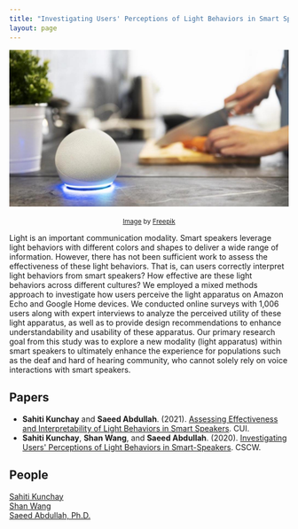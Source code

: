 ```yaml
---
title: "Investigating Users' Perceptions of Light Behaviors in Smart Speakers"
layout: page
---
```


<div class="row">
    <div class="col-md-12">
        <div class="col-xs-offset-1 col-md-10">
            <img src="/files/images/projects/expressive-lights.jpg"/>
            <p style="text-align:center"><small><a href="https://www.freepik.com/free-photo/close-up-hands-cutting-carrot_15056535.htm">Image</a> by <a href="https://www.freepik.com/">Freepik</a></small></p>
        </div>
    </div>
</div>

<!-- https://www.freepik.com/free-photo/close-up-hands-cutting-carrot_15056535.htm#query=smart%20speaker%20light&position=26&from_view=search&track=ais -->

Light is an important communication modality. Smart speakers leverage light behaviors with different colors and shapes to deliver a wide range of information. However, there has not been sufficient work to assess the effectiveness of these light behaviors. That is, can users correctly interpret light behaviors from smart speakers? How effective are these light behaviors across different cultures? We employed a mixed methods approach to investigate how users perceive the light apparatus on Amazon Echo and Google Home devices. We conducted online surveys with 1,006 users along with expert interviews to analyze the perceived utility of these light apparatus, as well as to provide design recommendations to enhance understandability and usability of these apparatus. Our primary research goal from this study was to explore a new modality (light apparatus) within smart speakers to ultimately enhance the experience for populations such as the deaf and hard of hearing community, who cannot solely rely on voice interactions with smart speakers.

## Papers ##

* **Sahiti Kunchay** and **Saeed Abdullah**. (2021).
[Assessing Effectiveness and Interpretability of Light Behaviors in Smart Speakers][cui-21]. CUI.
* **Sahiti Kunchay**, **Shan Wang**, and **Saeed Abdullah**. (2020).
[Investigating Users' Perceptions of Light Behaviors in Smart-Speakers][cscw-poster]. CSCW.

## People ##

[Sahiti Kunchay](https://sahitikunchay.github.io)  
[Shan Wang](https://shanwang61.github.io)  
[Saeed Abdullah, Ph.D.](https://saeedabdullah.com)

[cui-21]: /files/pubs/expressive-lights-cui-2021.pdf
[cscw-poster]: /files/posters/expressive-lights-exhibition-2019.pdf